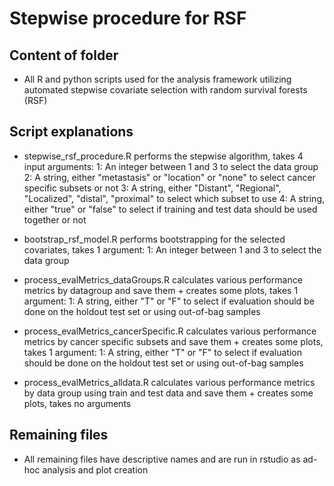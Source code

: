 # Stepwise procedure for RSF

## Content of folder
- All R and python scripts used for the analysis framework utilizing automated stepwise covariate selection with random survival forests (RSF)

## Script explanations
- stepwise_rsf_procedure.R performs the stepwise algorithm, takes 4 input arguments: 
  1: An integer between 1 and 3 to select the data group
  2: A string, either "metastasis" or "location" or "none" to select cancer specific subsets or not
  3: A string, either "Distant", "Regional", "Localized", "distal", "proximal" to select which subset to use
  4: A string, either "true" or "false" to select if training and test data should be used together or not

- bootstrap_rsf_model.R performs bootstrapping for the selected covariates, takes 1 argument:
  1: An integer between 1 and 3 to select the data group

- process_evalMetrics_dataGroups.R calculates various performance metrics by datagroup and save them + creates some plots, takes 1 argument:
  1: A string, either "T" or "F" to select if evaluation should be done on the holdout test set or using out-of-bag samples
  
- process_evalMetrics_cancerSpecific.R calculates various performance metrics by cancer specific subsets and save them + creates some plots, takes 1 argument:
  1: A string, either "T" or "F" to select if evaluation should be done on the holdout test set or using out-of-bag samples
  
- process_evalMetrics_alldata.R calculates various performance metrics by data group using train and test data and save them + creates some plots, takes no arguments

## Remaining files
- All remaining files have descriptive names and are run in rstudio as ad-hoc analysis and plot creation
